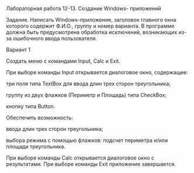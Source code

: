 Лабораторная работа 12-13. Создание Windows- приложений 


Задание. Написать Windows-приложение, заголовок главного окна которого содержит Ф.И.О., группу и номер варианта. В программе должна быть предусмотрена обработка исключений, возникающих из-за ошибочного ввода пользователя.


Вариант 1


Создать меню с командами Input, Calc и Exit.


При выборе команды Input открывается диалоговое окно, содержащее:


три поля типа TextBox для ввода длин трех сторон треугольника;


группу из двух флажков (Периметр и Площадь) типа CheckBox;


кнопку типа Button.


Обеспечить возможность:


ввода длин трех сторон треугольника;


выбора режима с помощью флажков: подсчет периметра и/или площади треугольника.


При выборе команды Calc открывается диалоговое окно с результатами. При выборе команды Exit приложение завершается.

